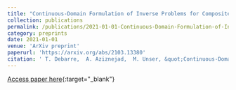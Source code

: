```yaml
---
title: "Continuous-Domain Formulation of Inverse Problems for Composite Sparse-Plus-Smooth Signals"
collection: publications
permalink: /publications/2021-01-01-Continuous-Domain-Formulation-of-Inverse-Problems-for-Composite-Sparse-Plus-Smooth-Signals
category: preprints
date: 2021-01-01
venue: 'ArXiv preprint'
paperurl: 'https://arxiv.org/abs/2103.13380'
citation: ' T. Debarre,  A. Aziznejad,  M. Unser, &quot;Continuous-Domain Formulation of Inverse Problems for Composite Sparse-Plus-Smooth Signals.&quot; <i>ArXiv preprint</i>, 2021.'
---
```

[Access paper here](https://arxiv.org/abs/2103.13380){:target="_blank"}
